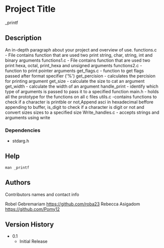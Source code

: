 # Project Title

_printf
## Description

An in-depth paragraph about your project and overview of use.
functions.c - File contains function that are used two print string, char, string, int and binary arguments
functions1.c - File contains function that are used two print hexa, octal, print_hexa and unsigned arguments 
functions2.c - function to print pointer arguments
get_flags.c - function to get flags passed after format specifier ('%')
get_percision - calculates the percision for printing argument
get_size - calculate the size to cat an argument
get_width - calculate the width of an argument
handle_print - identify which type of arguments is passed to pass it to a specified function
main.h - holds all the prototype for the functions on all c files
utils.c -contains functions to check if a character is printble or not,Append asci in hexadecimal beffore appending to buffer, is_digit to check if a character is digit or not and convert sizes sizes to a specified size
Write_handles.c - accepts strings and arguments using write



### Dependencies
* stdarg.h
## Help

```
man _printf
```

## Authors

Contributors names and contact info

Robel Gebremariam <https://github.com/roba23> 
Rebecca Asigadom <https://github.com/Pomy12> 
## Version History
* 0.1
    * Initial Release


